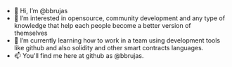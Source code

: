 - 👋 Hi, I’m @bbrujas
- 👀 I’m interested in opensource, community development and any type of knowledge that help each people become a better version of themselves
- 🌱 I’m currently learning how to work in a team using development tools like github and also solidity and other smart contracts languages.
- 📫 You'll find me here at github as @bbrujas.

<!---
bbrujas/bbrujas is a ✨ special ✨ repository because its `README.md` (this file) appears on your GitHub profile.
You can click the Preview link to take a look at your changes.
--->
